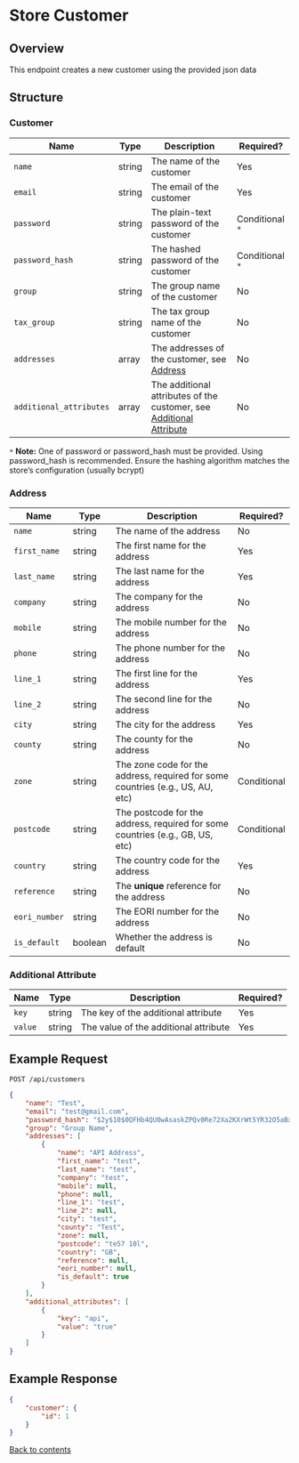 # Store Customer

## Overview

This endpoint creates a new customer using the provided json data

## Structure

### Customer

| Name                    | Type      | Description                                                                                  | Required?       |
|-------------------------|-----------|----------------------------------------------------------------------------------------------|-----------------|
| `name`                  | string    | The name of the customer                                                                     | Yes             |
| `email`                 | string    | The email of the customer                                                                    | Yes             |
| `password`              | string    | The plain-text password of the customer                                                      | Conditional `*` |
| `password_hash`         | string    | The hashed password of the customer                                                          | Conditional `*` |
| `group`                 | string    | The group name of the customer                                                               | No              |
| `tax_group`             | string    | The tax group name of the customer                                                           | No              |
| `addresses`             | array     | The addresses of the customer, see [Address](#address)                                       | No              |
| `additional_attributes` | array     | The additional attributes of the customer, see [Additional Attribute](#additional-attribute) | No              |

`*` **Note:** One of password or password_hash must be provided. Using password_hash is recommended. Ensure the hashing algorithm matches the store’s configuration (usually bcrypt)

### Address

| Name          | Type    | Description                                                                    | Required?   |
|---------------|---------|--------------------------------------------------------------------------------|-------------|
| `name`        | string  | The name of the address                                                        | No          |
| `first_name`  | string  | The first name for the address                                                 | Yes         |
| `last_name`   | string  | The last name for the address                                                  | Yes         |
| `company`     | string  | The company for the address                                                    | No          |
| `mobile`      | string  | The mobile number for the address                                              | No          |
| `phone`       | string  | The phone number for the address                                               | No          |
| `line_1`      | string  | The first line for the address                                                 | Yes         |
| `line_2`      | string  | The second line for the address                                                | No          |
| `city`        | string  | The city for the address                                                       | Yes         |
| `county`      | string  | The county for the address                                                     | No          |
| `zone`        | string  | The zone code for the address, required for some countries (e.g., US, AU, etc) | Conditional |
| `postcode`    | string  | The postcode for the address, required for some countries (e.g., GB, US, etc)  | Conditional |
| `country`     | string  | The country code for the address                                               | Yes         |
| `reference`   | string  | The **unique** reference for the address                                       | No          |
| `eori_number` | string  | The EORI number for the address                                                | No          |
| `is_default`  | boolean | Whether the address is default                                                 | No          |

### Additional Attribute

| Name    | Type    | Description                           | Required? |
|---------|---------|---------------------------------------|-----------|
| `key`   | string  | The key of the additional attribute   | Yes       |
| `value` | string  | The value of the additional attribute | Yes       |

## Example Request

```http request
POST /api/customers
```

```json lines
{
    "name": "Test",
    "email": "test@gmail.com",
    "password_hash": "$2y$10$0QFHb4QU0wAsaskZPQv0Re72Xa2KXrWt5YR32O5aBxIwc0c41bbwm",
    "group": "Group Name",
    "addresses": [
        {
            "name": "API Address",
            "first_name": "test",
            "last_name": "test",
            "company": "test",
            "mobile": null,
            "phone": null,
            "line_1": "test",
            "line_2": null,
            "city": "test",
            "county": "Test",
            "zone": null,
            "postcode": "te57 10l",
            "country": "GB",
            "reference": null,
            "eori_number": null,
            "is_default": true
        }
    ],
    "additional_attributes": [
        {
            "key": "api",
            "value": "true"
        }
    ]
}
```

## Example Response

```json
{
    "customer": {
        "id": 1
    }
}
```

[Back to contents](../../README.md#table-of-contents)
